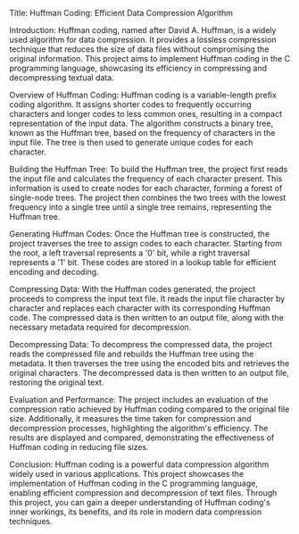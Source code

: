 Title: Huffman Coding: Efficient Data Compression Algorithm

Introduction:
Huffman coding, named after David A. Huffman, is a widely used algorithm for data compression. It provides a lossless compression technique that reduces the size of data files without compromising the original information. This project aims to implement Huffman coding in the C programming language, showcasing its efficiency in compressing and decompressing textual data.

Overview of Huffman Coding:
Huffman coding is a variable-length prefix coding algorithm. It assigns shorter codes to frequently occurring characters and longer codes to less common ones, resulting in a compact representation of the input data. The algorithm constructs a binary tree, known as the Huffman tree, based on the frequency of characters in the input file. The tree is then used to generate unique codes for each character.

Building the Huffman Tree:
To build the Huffman tree, the project first reads the input file and calculates the frequency of each character present. This information is used to create nodes for each character, forming a forest of single-node trees. The project then combines the two trees with the lowest frequency into a single tree until a single tree remains, representing the Huffman tree.

Generating Huffman Codes:
Once the Huffman tree is constructed, the project traverses the tree to assign codes to each character. Starting from the root, a left traversal represents a '0' bit, while a right traversal represents a '1' bit. These codes are stored in a lookup table for efficient encoding and decoding.

Compressing Data:
With the Huffman codes generated, the project proceeds to compress the input text file. It reads the input file character by character and replaces each character with its corresponding Huffman code. The compressed data is then written to an output file, along with the necessary metadata required for decompression.

Decompressing Data:
To decompress the compressed data, the project reads the compressed file and rebuilds the Huffman tree using the metadata. It then traverses the tree using the encoded bits and retrieves the original characters. The decompressed data is then written to an output file, restoring the original text.

Evaluation and Performance:
The project includes an evaluation of the compression ratio achieved by Huffman coding compared to the original file size. Additionally, it measures the time taken for compression and decompression processes, highlighting the algorithm's efficiency. The results are displayed and compared, demonstrating the effectiveness of Huffman coding in reducing file sizes.

Conclusion:
Huffman coding is a powerful data compression algorithm widely used in various applications. This project showcases the implementation of Huffman coding in the C programming language, enabling efficient compression and decompression of text files. Through this project, you can gain a deeper understanding of Huffman coding's inner workings, its benefits, and its role in modern data compression techniques.
